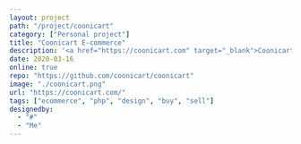 ```yaml
---
layout: project
path: "/project/coonicart"
category: ["Personal project"]
title: "Coonicart E-commerce"
description: '<a href="https://coonicart.com" target="_blank">Coonicart</a> is a project written majorly in PHP, for the ease in ecommerce site creation. With almost no knowledge in programming you can set up a shop using the software, with its powerful content management.'
date: 2020-03-16
online: true
repo: "https://github.com/coonicart/coonicart"
image: "./coonicart.png"
url: "https://coonicart.com/"
tags: ["ecommerce", "php", "design", "buy", "sell"]
designedby:
  - "#"
  - "Me"
---
```

